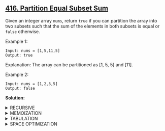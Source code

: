 ## [416. Partition Equal Subset Sum](https://leetcode.com/problems/partition-equal-subset-sum/description/)
Given an integer array `nums`, return `true` if you can partition the array into two subsets such that the sum of the elements in both subsets is equal or `false` otherwise.

Example 1:
```
Input: nums = [1,5,11,5]
Output: true
```
Explanation: The array can be partitioned as [1, 5, 5] and [11].

Example 2:
```
Input: nums = [1,2,3,5]
Output: false
```

**Solution:**
<details>
  <summary>RECURSIVE</summary>
  <br>

  ```cpp
class Solution {
public:
    bool solve(vector<int> &nums, int k, int i){
        if(k==0)return true;
        if(i==0)return nums[i] == k;
        bool notpick = solve(nums,k,i-1);
        bool pick = 0;
        if(nums[i] <= k) pick = solve(nums,k-nums[i],i-1);
        return notpick || pick;
    }
    bool canPartition(vector<int>& nums) {
        int n = nums.size();
        int total=0;
        for(int i=0;i<n;i++){
            total += nums[i];
        }
        if(total%2!=0)return false;
        else{
            int k = total/2;
            return solve(nums,k,n-1);
        }
    }
};
```
  
</details>
<details>
  <summary>MEMOIZATION</summary>
  <br>

  ```cpp
class Solution {
public:
    bool solve(vector<int> &nums, int k, int i,vector<vector<int>> &dp){
        if(k==0)return true;
        if(i==0)return nums[i] == k;
        if(dp[i][k] !=-1) return dp[i][k];
        bool notpick = solve(nums,k,i-1,dp);
        bool pick = 0;
        if(nums[i] <= k) pick = solve(nums,k-nums[i],i-1,dp);
        return dp[i][k]= notpick || pick;
    }
    bool canPartition(vector<int>& nums) {
        int n = nums.size();
        
        int total=0;
        for(int i=0;i<n;i++){
            total += nums[i];
        }
        if(total%2!=0)return false;
        else{
            int k = total/2;
            vector<vector<int>> dp(n,vector<int>(k+1,-1));
            return solve(nums,k,n-1,dp);
        }
    }
};
```
Time Complexity: O(N*target), where target is the total sum of elements of the array divided by 2.

Space Complexity:O(N*target) + O(N)

</details>
<details>
  <summary>TABULATION</summary>
  <br>

  ```cpp
class Solution {
public:
    
    bool canPartition(vector<int>& nums) {
        int n = nums.size();
        
        int total=0;
        for(int i=0;i<n;i++){
            total += nums[i];
        }
        if(total%2!=0)return false;
        else{
            int k = total/2;
            vector<vector<bool>> dp(n,vector<bool>(k+1,false));
            for(int i=0;i<n;i++) dp[i][0]=true;
            if(nums[0] <= k)dp[0][nums[0]] = true;
            for(int i=1;i<n;i++){
                for(int j=1;j<=k;j++){
                    bool notpick = dp[i-1][j];
                    bool pick = false;
                    if(nums[i] <= j) pick = dp[i-1][j-nums[i]];
                    dp[i][j] = notpick || pick;
                }
            }
            return dp[n-1][k];
        }
    }
};
```
Time Complexity: O(N*target), where target is the total sum of elements of the array divided by 2.

Space Complexity:O(N*target) 

</details>
<details>
  <summary>SPACE OPTIMIZATION</summary>
  <br>

  ```cpp
class Solution {
public:
    
    bool canPartition(vector<int>& nums) {
        int n = nums.size();
        
        int total=0;
        for(int i=0;i<n;i++){
            total += nums[i];
        }
        if(total%2!=0)return false;
        else{
            int k = total/2;
            vector<bool> prev(k+1,false);
            prev[0]=true;
            if(nums[0] <= k) prev[nums[0]] = true;
            for(int i=1;i<n;i++){
                vector<bool> cur(k+1, false);
                for(int j=1;j<=k;j++){
                    bool notpick = prev[j];
                    bool pick = false;
                    if(nums[i] <= j) pick = prev[j-nums[i]];
                    cur[j] = notpick || pick;
                }
                prev=cur;
            }
            return prev[k];
        }
    }
};
```
Time Complexity: O(N*target), where target is the total sum of elements of the array divided by 2.

Space Complexity:O(target) 

</details>
